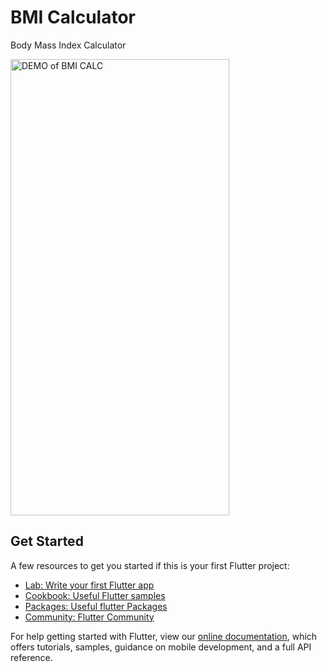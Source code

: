 # BMI Calculator

Body Mass Index Calculator

<img src = "https://user-images.githubusercontent.com/77354987/127733571-34db338c-62be-417b-97b2-75384313df45.gif" alt = "DEMO of BMI CALC" width="350" height="730">

## Get Started

A few resources to get you started if this is your first Flutter project:

- [Lab: Write your first Flutter app](https://flutter.dev/docs/get-started/codelab)
- [Cookbook: Useful Flutter samples](https://flutter.dev/docs/cookbook)
- [Packages: Useful flutter Packages](https://pub.dev/)
- [Community: Flutter Community](https://flutter.dev/community)

For help getting started with Flutter, view our
[online documentation](https://flutter.dev/docs), which offers tutorials,
samples, guidance on mobile development, and a full API reference.
